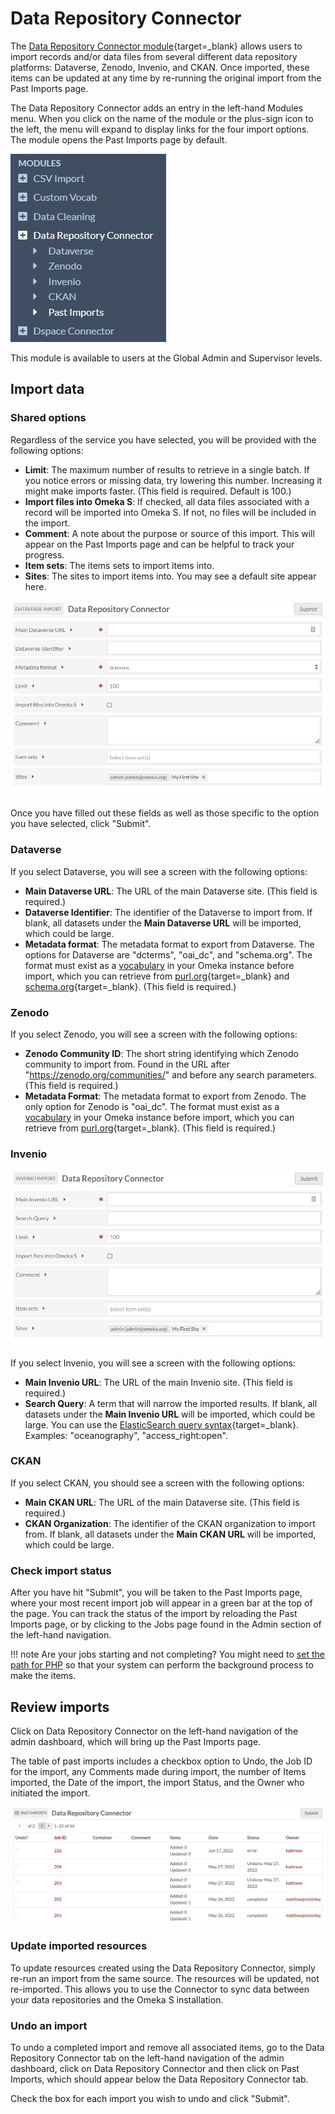 # Data Repository Connector

The [Data Repository Connector module](https://omeka.org/s/modules/DataRepositoryConnector/){target=_blank} allows users to import records and/or data files from several different data repository platforms: Dataverse, Zenodo, Invenio, and CKAN. Once imported, these items can be updated at any time by re-running the original import from the Past Imports page.

The Data Repository Connector adds an entry in the left-hand Modules menu. When you click on the name of the module or the plus-sign icon to the left, the menu will expand to display links for the four import options. The module opens the Past Imports page by default.

![Navigation menu showing Data Repository Connector options](../modules/modulesfiles/datarepoconnect_tabs.png)

This module is available to users at the Global Admin and Supervisor levels.

## Import data

### Shared options

Regardless of the service you have selected, you will be provided with the following options:

+ **Limit**: The maximum number of results to retrieve in a single batch. If you notice errors or missing data, try lowering this number. Increasing it might make imports faster. (This field is required. Default is 100.)
+ **Import files into Omeka S**: If checked, all data files associated with a record will be imported into Omeka S. If not, no files will be included in the import.
+ **Comment**: A note about the purpose or source of this import. This will appear on the Past Imports page and can be helpful to track your progress.
+ **Item sets**: The items sets to import items into.
+ **Sites**: The sites to import items into. You may see a default site appear here.

![The Dataverse import screen showing the options listed above.](../modules/modulesfiles/datarepoconnect_options.png)

Once you have filled out these fields as well as those specific to the option you have selected, click "Submit".

### Dataverse

If you select Dataverse, you will see a screen with the following options:

+ **Main Dataverse URL**: The URL of the main Dataverse site. (This field is required.)
+ **Dataverse Identifier**: The identifier of the Dataverse to import from. If blank, all datasets under the **Main Dataverse URL** will be imported, which could be large.
+ **Metadata format**: The metadata format to export from Dataverse. The options for Dataverse are "dcterms", "oai_dc", and "schema.org". The format must exist as a [vocabulary](../content/vocabularies.md) in your Omeka instance before import, which you can retrieve from [purl.org](http://purl.org/dc/elements/1.1/){target=_blank} and [schema.org](https://schema.org/docs/developers.html){target=_blank}. (This field is required.)

### Zenodo

If you select Zenodo, you will see a screen with the following options:

+ **Zenodo Community ID**: The short string identifying which Zenodo community to import from. Found in the URL after "https://zenodo.org/communities/" and before any search parameters. (This field is required.)
+ **Metadata Format**: The metadata format to export from Zenodo. The only option for Zenodo is "oai_dc". The format must exist as a [vocabulary](../content/vocabularies.md) in your Omeka instance before import, which you can retrieve from [purl.org](http://purl.org/dc/elements/1.1/){target=_blank}. (This field is required.)

### Invenio

![The Invenio import screen](../modules/modulesfiles/datarepoconnect_invenio.png)

If you select Invenio, you will see a screen with the following options:

+ **Main Invenio URL**: The URL of the main Invenio site. (This field is required.)
+ **Search Query**: A term that will narrow the imported results. If blank, all datasets under the **Main Invenio URL** will be imported, which could be large. You can use the [ElasticSearch query syntax](https://www.elastic.co/guide/en/elasticsearch/reference/current/search-your-data.html){target=_blank}. Examples: "oceanography", "access_right:open".


### CKAN

If you select CKAN, you should see a screen with the following options:

+ **Main CKAN URL**: The URL of the main Dataverse site. (This field is required.)
+ **CKAN Organization**: The identifier of the CKAN organization to import from. If blank, all datasets under the **Main CKAN URL** will be imported, which could be large.

### Check import status

After you have hit "Submit", you will be taken to the Past Imports page, where your most recent import job will appear in a green bar at the top of the page. You can track the status of the import by reloading the Past Imports page, or by clicking to the Jobs page found in the Admin section of the left-hand navigation.

!!! note
	Are your jobs starting and not completing? You might need to [set the path for PHP](../configuration.md#php-path) so that your system can perform the background process to make the items.

## Review imports

Click on Data Repository Connector on the left-hand navigation of the admin dashboard, which will bring up the Past Imports page.

The table of past imports includes a checkbox option to Undo, the Job ID for the import, any Comments made during import, the number of Items imported, the Date of the import, the import Status, and the Owner who initiated the import.

![The screen showing past imports from the Data Repository connector](../modules/modulesfiles/datarepoconnect_pastimports.png)

### Update imported resources

To update resources created using the Data Repository Connector, simply re-run an import from the same source. The resources will be updated, not re-imported. This allows you to use the Connector to sync data between your data repositories and the Omeka S installation.

### Undo an import

To undo a completed import and remove all associated items, go to the Data Repository Connector tab on the left-hand navigation of the admin dashboard, click on Data Repository Connector and then click on Past Imports, which should appear below the Data Repository Connector tab.

Check the box for each import you wish to undo and click "Submit".
